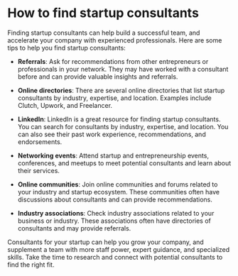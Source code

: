 # How to find startup consultants

Finding startup consultants can help build a successful team, and accelerate your company with experienced professionals. Here are some tips to help you find startup consultants:

* **Referrals**: Ask for recommendations from other entrepreneurs or professionals in your network. They may have worked with a consultant before and can provide valuable insights and referrals.

* **Online directories**: There are several online directories that list startup consultants by industry, expertise, and location. Examples include Clutch, Upwork, and Freelancer.

* **LinkedIn**: LinkedIn is a great resource for finding startup consultants. You can search for consultants by industry, expertise, and location. You can also see their past work experience, recommendations, and endorsements.

* **Networking events**: Attend startup and entrepreneurship events, conferences, and meetups to meet potential consultants and learn about their services.

* **Online communities**: Join online communities and forums related to your industry and startup ecosystem. These communities often have discussions about consultants and can provide recommendations.

* **Industry associations**: Check industry associations related to your business or industry. These associations often have directories of consultants and may provide referrals.

Consultants for your startup can help you grow your company, and supplement a team with more staff power, expert guidance, and specialized skills. Take the time to research and connect with potential consultants to find the right fit.
